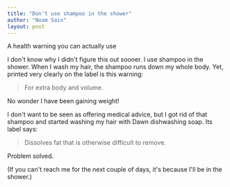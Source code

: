 ```yaml
---
title: "Don't use shampoo in the shower"
author: "Noam Sain"
layout: post
---
```


A health warning you can actually use

I don't know why I didn't figure this out sooner. I use shampoo in the shower. When I wash my hair, the shampoo runs down my whole body. Yet, printed very clearly on the label is this warning:

> For extra body and volume.

No wonder I have been gaining weight!

I don't want to be seen as offering medical advice, but I got rid of that shampoo and started washing my hair with Dawn dishwashing soap. Its label says:

> Dissolves fat that is otherwise difficult to remove.

Problem solved.

(If you can't reach me for the next couple of days, it's because I'll be in the shower.)